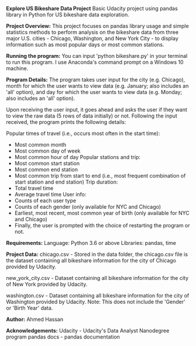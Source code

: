 ****Explore US Bikeshare Data Project****
Basic Udacity project using pandas library in Python for US bikeshare data exploration.

****Project Overview:****
This project focuses on pandas library usage and simple statistics methods to perform analysis on the bikeshare data from three major U.S. cities - Chicago, Washington, and New York City - to display information such as most popular days or most common stations.

****Running the program:****
You can input 'python bikeshare.py' in your terminal to run this program. I use Anaconda's command prompt on a Windows 10 machine.

****Program Details:****
The program takes user input for the city (e.g. Chicago), month for which the user wants to view data (e.g. January; also includes an 'all' option), and day for which the user wants to view data (e.g. Monday; also includes an 'all' option).

Upon receiving the user input, it goes ahead and asks the user if they want to view the raw data (5 rows of data initially) or not. Following the input received, the program prints the following details:

Popular times of travel (i.e., occurs most often in the start time):
- Most common month
- Most common day of week
- Most common hour of day
Popular stations and trip:
- Most common start station
- Most common end station
- Most common trip from start to end (i.e., most frequent combination of start station and end station)
Trip duration:
- Total travel time
- Average travel time
User info:
- Counts of each user type
- Counts of each gender (only available for NYC and Chicago)
- Earliest, most recent, most common year of birth (only available for NYC and Chicago)
- Finally, the user is prompted with the choice of restarting the program or not.

****Requirements:****
Language: Python 3.6 or above
Libraries: pandas, time

****Project Data:****
chicago.csv - Stored in the data folder, the chicago.csv file is the dataset containing all bikeshare information for the city of Chicago provided by Udacity.

new_york_city.csv - Dataset containing all bikeshare information for the city of New York provided by Udacity.

washington.csv - Dataset containing all bikeshare information for the city of Washington provided by Udacity. Note: This does not include the 'Gender' or 'Birth Year' data.

****Author:****
Ahmed Hassan

****Acknowledgements:****
Udacity - Udacity's Data Analyst Nanodegree program
pandas docs - pandas documentation

